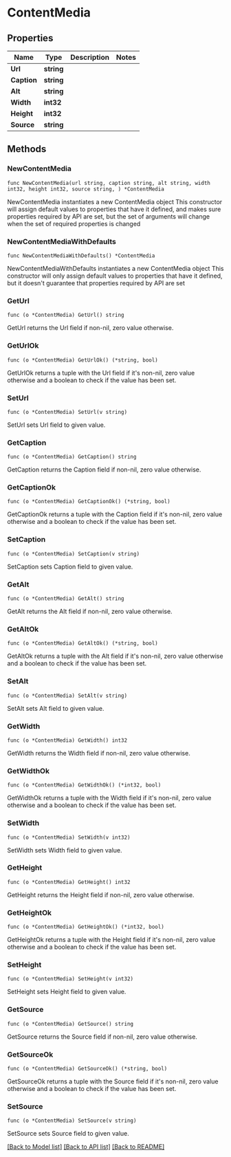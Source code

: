 # ContentMedia

## Properties

Name | Type | Description | Notes
------------ | ------------- | ------------- | -------------
**Url** | **string** |  | 
**Caption** | **string** |  | 
**Alt** | **string** |  | 
**Width** | **int32** |  | 
**Height** | **int32** |  | 
**Source** | **string** |  | 

## Methods

### NewContentMedia

`func NewContentMedia(url string, caption string, alt string, width int32, height int32, source string, ) *ContentMedia`

NewContentMedia instantiates a new ContentMedia object
This constructor will assign default values to properties that have it defined,
and makes sure properties required by API are set, but the set of arguments
will change when the set of required properties is changed

### NewContentMediaWithDefaults

`func NewContentMediaWithDefaults() *ContentMedia`

NewContentMediaWithDefaults instantiates a new ContentMedia object
This constructor will only assign default values to properties that have it defined,
but it doesn't guarantee that properties required by API are set

### GetUrl

`func (o *ContentMedia) GetUrl() string`

GetUrl returns the Url field if non-nil, zero value otherwise.

### GetUrlOk

`func (o *ContentMedia) GetUrlOk() (*string, bool)`

GetUrlOk returns a tuple with the Url field if it's non-nil, zero value otherwise
and a boolean to check if the value has been set.

### SetUrl

`func (o *ContentMedia) SetUrl(v string)`

SetUrl sets Url field to given value.


### GetCaption

`func (o *ContentMedia) GetCaption() string`

GetCaption returns the Caption field if non-nil, zero value otherwise.

### GetCaptionOk

`func (o *ContentMedia) GetCaptionOk() (*string, bool)`

GetCaptionOk returns a tuple with the Caption field if it's non-nil, zero value otherwise
and a boolean to check if the value has been set.

### SetCaption

`func (o *ContentMedia) SetCaption(v string)`

SetCaption sets Caption field to given value.


### GetAlt

`func (o *ContentMedia) GetAlt() string`

GetAlt returns the Alt field if non-nil, zero value otherwise.

### GetAltOk

`func (o *ContentMedia) GetAltOk() (*string, bool)`

GetAltOk returns a tuple with the Alt field if it's non-nil, zero value otherwise
and a boolean to check if the value has been set.

### SetAlt

`func (o *ContentMedia) SetAlt(v string)`

SetAlt sets Alt field to given value.


### GetWidth

`func (o *ContentMedia) GetWidth() int32`

GetWidth returns the Width field if non-nil, zero value otherwise.

### GetWidthOk

`func (o *ContentMedia) GetWidthOk() (*int32, bool)`

GetWidthOk returns a tuple with the Width field if it's non-nil, zero value otherwise
and a boolean to check if the value has been set.

### SetWidth

`func (o *ContentMedia) SetWidth(v int32)`

SetWidth sets Width field to given value.


### GetHeight

`func (o *ContentMedia) GetHeight() int32`

GetHeight returns the Height field if non-nil, zero value otherwise.

### GetHeightOk

`func (o *ContentMedia) GetHeightOk() (*int32, bool)`

GetHeightOk returns a tuple with the Height field if it's non-nil, zero value otherwise
and a boolean to check if the value has been set.

### SetHeight

`func (o *ContentMedia) SetHeight(v int32)`

SetHeight sets Height field to given value.


### GetSource

`func (o *ContentMedia) GetSource() string`

GetSource returns the Source field if non-nil, zero value otherwise.

### GetSourceOk

`func (o *ContentMedia) GetSourceOk() (*string, bool)`

GetSourceOk returns a tuple with the Source field if it's non-nil, zero value otherwise
and a boolean to check if the value has been set.

### SetSource

`func (o *ContentMedia) SetSource(v string)`

SetSource sets Source field to given value.



[[Back to Model list]](../README.md#documentation-for-models) [[Back to API list]](../README.md#documentation-for-api-endpoints) [[Back to README]](../README.md)



